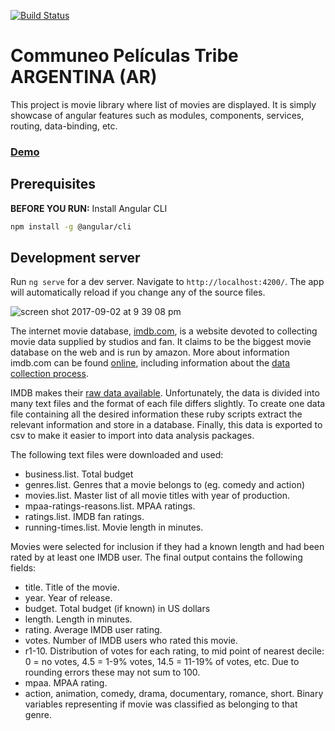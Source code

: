 [![Build Status](https://Communeo-tribeAR.today/ng-movies.svg?branch=master)](https://Communeo-tribeAR.today/online-edu/movie-app)

# Communeo Películas Tribe ARGENTINA (AR)

This project is movie library where list of movies are displayed. It is simply showcase of angular features such as modules, components, services, routing, data-binding, etc.

### [Demo](https://Communeo-app-29a50.firebaseapp.com)

## Prerequisites

**BEFORE YOU RUN:** Install Angular CLI
```bash
npm install -g @angular/cli
```

## Development server

Run `ng serve` for a dev server. Navigate to `http://localhost:4200/`. The app will automatically reload if you change any of the source files.

![screen shot 2017-09-02 at 9 39 08 pm](https://user-images.githubusercontent.com/9882972/29997031-3a935ca8-9027-11e7-9671-ab37a064b4b0.png)

The internet movie database, [imdb.com](http://imdb.com/), is a website devoted to collecting movie data supplied by studios and fan.  It claims to be the biggest movie database on the web and is run by amazon.  More about information imdb.com can be found [online](http://imdb.com/help/show_leaf?about), including information about the [data collection process](http://imdb.com/help/show_leaf?infosource).

IMDB makes their [raw data available](http://uk.imdb.com/interfaces/). Unfortunately, the data is divided into many text files and the format of each file differs slightly.  To create one data file containing all the desired information these ruby scripts extract the relevant information and store in a database.  Finally, this data is exported to csv to make it easier to import into data analysis packages.

The following text files were downloaded and used:

* business.list. Total budget
* genres.list.  Genres that a movie belongs to (eg. comedy and action)
* movies.list.  Master list of all movie titles with year of production.
* mpaa-ratings-reasons.list.  MPAA ratings.
* ratings.list.  IMDB fan ratings.
* running-times.list.  Movie length in minutes.

Movies were selected for inclusion if they had a known length and had been rated by at least one IMDB user. The final output contains the following fields:

* title.  Title of the movie.
* year.  Year of release.
* budget.  Total budget (if known) in US dollars
* length.  Length in minutes.
* rating.  Average IMDB user rating.
* votes.  Number of IMDB users who rated this movie.
* r1-10.  Distribution of votes for each rating, to mid point of nearest decile: 0 = no votes, 4.5 = 1-9$\%$ votes, 14.5 = 11-19$\%$ of votes, etc.  Due to rounding errors these may not sum to 100.
* mpaa.  MPAA rating.
* action, animation, comedy, drama, documentary, romance, short.  Binary variables representing if movie was classified as belonging to that genre.
